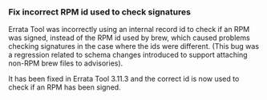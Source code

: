 ### Fix incorrect RPM id used to check signatures

Errata Tool was incorrectly using an internal record id to check if an RPM was
signed, instead of the RPM id used by brew, which caused problems checking
signatures in the case where the ids were different. (This bug was a
regression related to schema changes introduced to support attaching non-RPM
brew files to advisories).

It has been fixed in Errata Tool 3.11.3 and the correct id is now used to
check if an RPM has been signed.
